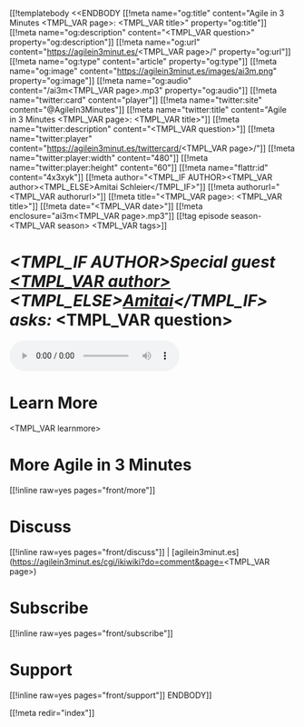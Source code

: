 [[!templatebody <<ENDBODY
[[!meta name="og:title" content="Agile in 3 Minutes <TMPL_VAR page>: <TMPL_VAR title>" property="og:title"]]
[[!meta name="og:description" content="<TMPL_VAR question>" property="og:description"]]
[[!meta name="og:url" content="https://agilein3minut.es/<TMPL_VAR page>/" property="og:url"]]
[[!meta name="og:type" content="article" property="og:type"]]
[[!meta name="og:image" content="https://agilein3minut.es/images/ai3m.png" property="og:image"]]
[[!meta name="og:audio" content="/ai3m<TMPL_VAR page>.mp3" property="og:audio"]]
[[!meta name="twitter:card" content="player"]]
[[!meta name="twitter:site" content="@AgileIn3Minutes"]]
[[!meta name="twitter:title" content="Agile in 3 Minutes <TMPL_VAR page>: <TMPL_VAR title>"]]
[[!meta name="twitter:description" content="<TMPL_VAR question>"]]
[[!meta name="twitter:player" content="https://agilein3minut.es/twittercard/<TMPL_VAR page>/"]]
[[!meta name="twitter:player:width" content="480"]]
[[!meta name="twitter:player:height" content="60"]]
[[!meta name="flattr:id" content="4x3xyk"]]
[[!meta author="<TMPL_IF AUTHOR><TMPL_VAR author><TMPL_ELSE>Amitai Schleier</TMPL_IF>"]]
[[!meta authorurl="<TMPL_VAR authorurl>"]]
[[!meta title="<TMPL_VAR page>: <TMPL_VAR title>"]]
[[!meta date="<TMPL_VAR date>"]]
[[!meta enclosure="ai3m<TMPL_VAR page>.mp3"]]
[[!tag episode season-<TMPL_VAR season> <TMPL_VAR tags>]]

# _<TMPL_IF AUTHOR>Special guest [<TMPL_VAR author>](<TMPL_VAR authorurl>)<TMPL_ELSE>[Amitai](<TMPL_VAR authorurl>)</TMPL_IF> asks:_ <TMPL_VAR question>

<div id="inlineaudio"><audio src="/ai3m<TMPL_VAR page>.mp3" preload="metadata" controls="controls"></audio></div>

# Learn More

<TMPL_VAR learnmore>

# More Agile in 3 Minutes

[[!inline raw=yes pages="front/more"]]

# Discuss

[[!inline raw=yes pages="front/discuss"]] | [agilein3minut.es](https://agilein3minut.es/cgi/ikiwiki?do=comment&page=<TMPL_VAR page>)

# Subscribe

[[!inline raw=yes pages="front/subscribe"]]

# Support

[[!inline raw=yes pages="front/support"]]
ENDBODY]]

[[!meta redir="index"]]
